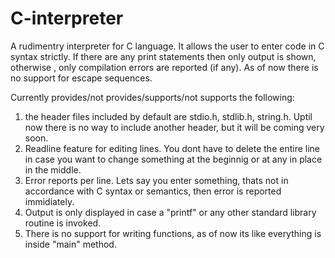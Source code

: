 # C-interpreter
A rudimentry interpreter for C language.
It allows the user to enter code in C syntax strictly. If there are any
print statements then only output is shown, otherwise , only compilation
errors are reported (if any).
As of now there is no support for escape sequences.            
                                        
Currently provides/not provides/supports/not supports the following:                                    
1. the header files included by default are stdio.h, stdlib.h, string.h. Uptil now there is no way to include another header,
but it will be coming very soon.          
2. Readline feature for editing lines. You dont have to delete the entire line in case you want to change something at the beginnig or at any in place in the middle.            
3. Error reports per line. Lets say you enter something, thats not in accordance with C syntax or semantics, then error is reported immidiately.                       
4. Output is only displayed in case a "printf" or any other standard library routine is invoked.          
5. There is no support for writing functions, as of now its like everything is inside "main" method.            

